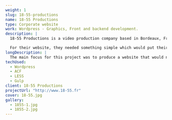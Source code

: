 ```yaml
---
weight: 1
slug: 18-55-productions
name: 18-55 Productions
type: Corporate website
work: Wordpress - Graphics, Front and backend development.
description: |
  18-55 Productions is a video production company based in Bordeaux, France.

  For their website, they needed something simple which would put their work upfront as well as the various talents who work with them.
longDescription: |
  The main focus for this project was to produce a website that would not interfere with the content it’s presenting. 18-55 Productions being a video/movie production company, it was important to come up with a design that would enhance the projects and not be too forward with its own identity. The client also wanted a user-friendly way to organize and maintain the different sections as well as the homepage. That’s why the website makes an extensive use of Advanced Custom Fields for Wordpress.
techUsed:
  - Wordpress
  - ACF
  - LESS
  - Gulp
client: 18-55 Productions
projectUrl: "http://www.18-55.fr"
cover: 18-55.jpg
gallery:
  - 1855-1.jpg
  - 1855-2.jpg
---
```

